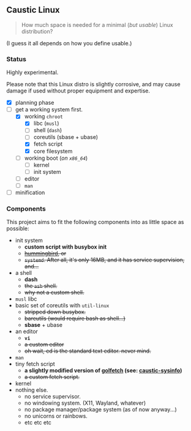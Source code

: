 ## Caustic Linux

> How much space is needed for a minimal (*but usable*) Linux distribution?

(I guess it all depends on how you define usable.)

### Status

Highly experimental.

Please note that this Linux distro is slightly corrosive, and may cause
damage if used without proper equipment and expertise.

- [x] planning phase
- [ ] get a working system first.
	- [x] working `chroot`
		- [x] libc (`musl`)
		- [ ] shell (`dash`)
		- [ ] coreutils (sbase + ubase)
		- [x] fetch script
		- [x] core filesystem
	- [ ] working boot (*on `x86_64`*)
		- [ ] kernel
		- [ ] init system
	- [ ] editor
	- [ ] `man`
- [ ] minification

### Components

This project aims to fit the following components into as little space as
possible:

- init system
	- **custom script with busybox init**
	- <s>[hummingbird](https://github.com/Sweets/hummingbird), or</s>
	- <s>`systemd`. After all, it's only 16MB, and it has service supervision, and...</s>
- a shell
	- **dash**
	- <s>the `ash` shell.</s>
	- <s>why not a custom shell.</s>
- `musl` libc
- basic set of coreutils with `util-linux`
	- <s>stripped down busybox.</s>
	- <s>bareutils (would require bash as shell...)</s>
	- **sbase** + ubase
- an editor
	- **`vi`**
	- <s> a custom editor</s>
	- <s>oh wait, ed is the standard text editor. never mind.</s>
- `man`
- tiny fetch script
	- **a slightly modified version of
	[golfetch](https://github.com/dylanaraps/golfetch)
	(see: [caustic-sysinfo](https://github.com/kiedtl/caustic-sysinfo))**
	- <s>a custom fetch script.</s>
- kernel
- nothing else.
	- no service supervisor.
	- no windowing system. (X11, Wayland, whatever)
	- no package manager/package system (as of now anyway...)
	- no unicorns or rainbows.
	- etc etc etc
